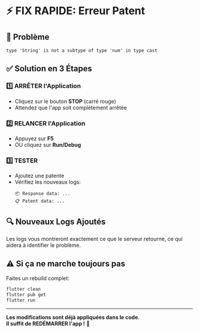 # ⚡ FIX RAPIDE: Erreur Patent

## 🚨 Problème
```
type 'String' is not a subtype of type 'num' in type cast
```

## ✅ Solution en 3 Étapes

### 1️⃣ ARRÊTER l'Application
- Cliquez sur le bouton **STOP** (carré rouge)
- Attendez que l'app soit complètement arrêtée

### 2️⃣ RELANCER l'Application
- Appuyez sur **F5**
- OU cliquez sur **Run/Debug**

### 3️⃣ TESTER
- Ajoutez une patente
- Vérifiez les nouveaux logs:
  ```
  📦 Response data: ...
  📋 Patent data: ...
  ```

## 🔍 Nouveaux Logs Ajoutés

Les logs vous montreront exactement ce que le serveur retourne, ce qui aidera à identifier le problème.

## ⚠️ Si ça ne marche toujours pas

Faites un rebuild complet:

```bash
flutter clean
flutter pub get
flutter run
```

---

**Les modifications sont déjà appliquées dans le code.**  
**Il suffit de REDÉMARRER l'app !** 🔄
